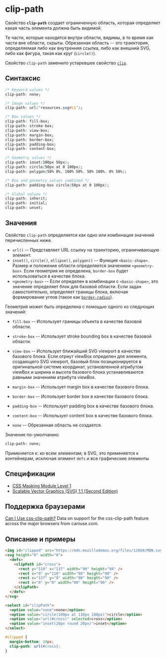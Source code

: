 # clip-path

Свойство **`clip-path`** создает ограниченную область, которая определяет какая часть элемента должна быть видимой.

Те части, которые находятся внутри области, видимы, в то время как части вне области, скрыты. Обрезанная область -- это траектория, определяемая либо как внутренняя ссылка, либо как внешний SVG, либо как фигура, такая как круг (`circle()`).

Свойство `clip-path` заменило устаревшее свойство [`clip`](clip.md).

## Синтаксис

```css
/* Keyword values */
clip-path: none;

/* Image values */
clip-path: url('resources.svg#c1');

/* Box values */
clip-path: fill-box;
clip-path: stroke-box;
clip-path: view-box;
clip-path: margin-box;
clip-path: border-box;
clip-path: padding-box;
clip-path: content-box;

/* Geometry values */
clip-path: inset(100px 50px);
clip-path: circle(50px at 0 100px);
clip-path: polygon(50% 0%, 100% 50%, 50% 100%, 0% 50%);

/* Box and geometry values combined */
clip-path: padding-box circle(50px at 0 100px);

/* Global values */
clip-path: inherit;
clip-path: initial;
clip-path: unset;
```

## Значения

Свойство `clip-path` определяется как одно или комбинация значений перечисленных ниже.

- `url()` -- Представляет URL ссылку на траекторию, ограничивающую элемент.
- `inset()`, `circle()`, `ellipse()`, `polygon()` -- Функция `<basic-shape>`. Размер и положение области определяется значением `<geometry-box>`. Если геометрия не определена, `border-box` будет использоваться в качестве блока.
- `<geometry-box>` -- Если определен в комбинации с `<basic-shape>`, это значение определяет блок для базовой области. Если задан самостоятельно, определяет границы блока, включая формирование углов (такое как [`border-radius`](border-radius.md)).

Геометрия может быть определена с помощью одного из следующих значений:

- `fill-box` -- Использует границы объекта в качестве базовой области.
- `stroke-box` -- Использует stroke bounding box в качестве базовой области.
- `view-box` -- Использует ближайший SVG viewport в качестве базового блока. Если отриут viewBox определен для элемента, создающего SVG viewport, базовый блок позиционируется в оригинальной системе координат, установленной атрибутом viewBox и ширина и высота базового блока устанавливаются равными значениям атрибута viewBox.
- `margin-box` -- Использует margin box в качестве базового блока.
- `border-box` -- Использует border box в качестве базового блока.
- `padding-box` -- Использует padding box в качестве базового блока.
- `content-box` -- Использует content box в качестве базового блока.

- `none` -- Обрезанная область не создается.

Значение по-умолчанию:

```css
clip-path: none;
```

Применяется к: ко всем элементам; в SVG, это применяется к контейнерам, исключая элемент `defs` и все графические элементы

## Спецификации

- [CSS Masking Module Level 1](https://drafts.fxtf.org/css-masking-1/#the-clip-path)
- [Scalable Vector Graphics (SVG) 1.1 (Second Edition)](http://www.w3.org/TR/SVG11/masking.html#ClipPathProperty)

## Поддержка браузерами

<p class="ciu_embed" data-feature="css-clip-path" data-periods="future_1,current,past_1,past_2">
  <a href="http://caniuse.com/#feat=css-clip-path">Can I Use css-clip-path?</a> Data on support for the css-clip-path feature across the major browsers from caniuse.com.
</p>

## Описание и примеры

```html tab="HTML"
<img id="clipped" src="https://mdn.mozillademos.org/files/12668/MDN.svg" alt="MDN logo" />
<svg height="0" width="0">
  <defs>
    <clipPath id="cross">
      <rect y="110" x="137" width="90" height="90" />
      <rect x="0" y="110" width="90" height="90" />
      <rect x="137" y="0" width="90" height="90" />
      <rect x="0" y="0" width="90" height="90" />
    </clipPath>
  </defs>
</svg>

<select id="clipPath">
  <option value="none">none</option>
  <option value="circle(100px at 110px 100px)">circle</option>
  <option value="url(#cross)" selected>cross</option>
  <option value="inset(20px round 20px)">inset</option>
</select>
```

```css tab="TAB"
#clipped {
  margin-bottom: 20px;
  clip-path: url(#cross);
}
```
